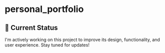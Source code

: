 # personal_portfolio

## 📌 Current Status  
I'm actively working on this project to improve its design, functionality, and user experience. Stay tuned for updates!  
